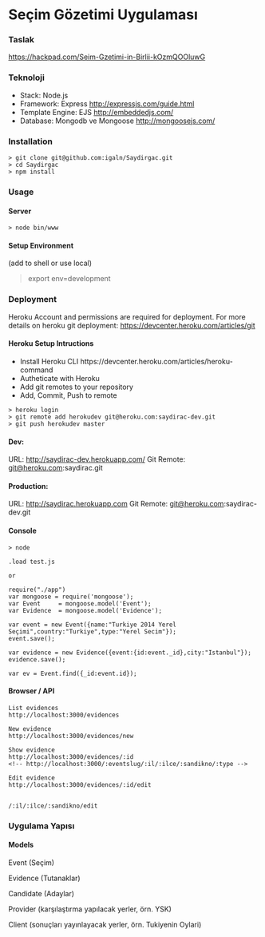 # Seçim Gözetimi Uygulaması

### Taslak

https://hackpad.com/Seim-Gzetimi-in-Birlii-kOzmQOOluwG

### Teknoloji

* Stack: Node.js
* Framework: Express http://expressjs.com/guide.html
* Template Engine: EJS http://embeddedjs.com/
* Database: Mongodb ve Mongoose http://mongoosejs.com/

### Installation

```
> git clone git@github.com:igaln/Saydirgac.git
> cd Saydirgac
> npm install
```

### Usage

#### Server

```
> node bin/www
```

#### Setup Environment 
(add to shell or use local)
>export env=development

### Deployment

Heroku Account and permissions are required for deployment.
For more details on heroku git deployment:
https://devcenter.heroku.com/articles/git

#### Heroku Setup Intructions
<ul>
<li>Install Heroku CLI https://devcenter.heroku.com/articles/heroku-command</li>
<li>Autheticate with Heroku</li>
<li>Add git remotes to your repository</li>
<li>Add, Commit, Push to remote</li>
</ul>

```
> heroku login
> git remote add herokudev git@heroku.com:saydirac-dev.git
> git push herokudev master
```


#### Dev: 			
URL: http://saydirac-dev.herokuapp.com/
Git Remote: git@heroku.com:saydirac.git

#### Production: 

URL: http://saydirac.herokuapp.com
Git Remote: git@heroku.com:saydirac-dev.git


#### Console

```
> node

.load test.js

or

require("./app")
var mongoose = require('mongoose');
var Event     = mongoose.model('Event');
var Evidence  = mongoose.model('Evidence');

var event = new Event({name:"Turkiye 2014 Yerel Seçimi",country:"Turkiye",type:"Yerel Secim"});
event.save();

var evidence = new Evidence({event:{id:event._id},city:"Istanbul"});
evidence.save();

var ev = Event.find({_id:event.id});
```

#### Browser / API

```
List evidences
http://localhost:3000/evidences

New evidence
http://localhost:3000/evidences/new

Show evidence
http://localhost:3000/evidences/:id
<!-- http://localhost:3000/:eventslug/:il/:ilce/:sandikno/:type -->

Edit evidence
http://localhost:3000/evidences/:id/edit


/:il/:ilce/:sandikno/edit

```

### Uygulama Yapısı

#### Models

Event (Seçim)

Evidence (Tutanaklar)

Candidate (Adaylar)

Provider (karşılaştırma yapılacak yerler, örn. YSK)

Client (sonuçları yayınlayacak yerler, örn. Tukiyenin Oylari)
